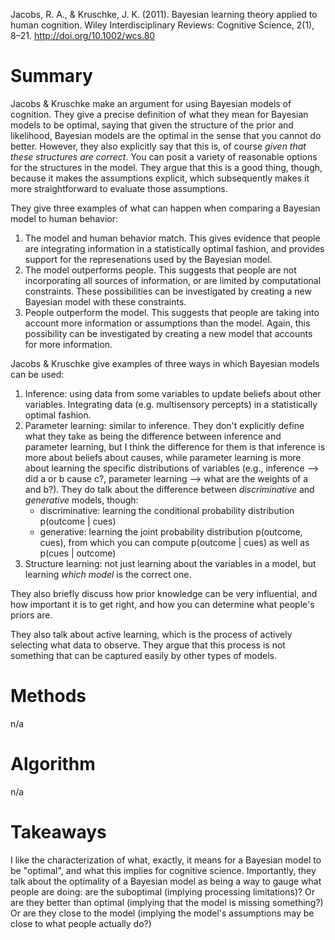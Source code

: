 Jacobs, R. A., & Kruschke, J. K. (2011). Bayesian learning theory applied to human cognition. Wiley Interdisciplinary Reviews: Cognitive Science, 2(1), 8–21. http://doi.org/10.1002/wcs.80

# Summary

Jacobs & Kruschke make an argument for using Bayesian models of cognition. They give a precise definition of what they mean for Bayesian models to be optimal, saying that given the structure of the prior and likelihood, Bayesian models are the optimal in the sense that you cannot do better. However, they also explicitly say that this is, of course *given that these structures are correct*. You can posit a variety of reasonable options for the structures in the model. They argue that this is a good thing, though, because it makes the assumptions explicit, which subsequently makes it more straightforward to evaluate those assumptions.

They give three examples of what can happen when comparing a Bayesian model to human behavior:

1. The model and human behavior match. This gives evidence that people are integrating information in a statistically optimal fashion, and provides support for the represenations used by the Bayesian model.
2. The model outperforms people. This suggests that people are not incorporating all sources of information, or are limited by computational constraints. These possibilities can be investigated by creating a new Bayesian model with these constraints.
3. People outperform the model. This suggests that people are taking into account more information or assumptions than the model. Again, this possibility can be investigated by creating a new model that accounts for more information.

Jacobs & Kruschke give examples of three ways in which Bayesian models can be used:

1. Inference: using data from some variables to update beliefs about other variables. Integrating data (e.g. multisensory percepts) in a statistically optimal fashion.
2. Parameter learning: similar to inference. They don't explicitly define what they take as being the difference between inference and parameter learning, but I think the difference for them is that inference is more about beliefs about causes, while parameter learning is more about learning the specific distributions of variables (e.g., inference --> did a or b cause c?, parameter learning --> what are the weights of a and b?). They do talk about the difference between *discriminative* and *generative* models, though:
    * discriminative: learning the conditional probability distribution p(outcome | cues)
    * generative: learning the joint probability distribution p(outcome, cues), from which you can compute p(outcome | cues) as well as p(cues | outcome)
3. Structure learning: not just learning about the variables in a model, but learning *which model* is the correct one.

They also briefly discuss how prior knowledge can be very influential, and how important it is to get right, and how you can determine what people's priors are.

They also talk about active learning, which is the process of actively selecting what data to observe. They argue that this process is not something that can be captured easily by other types of models.

# Methods

n/a

# Algorithm

n/a

# Takeaways

I like the characterization of what, exactly, it means for a Bayesian model to be "optimal", and what this implies for cognitive science. Importantly, they talk about the optimality of a Bayesian model as being a way to gauge what people are doing: are the suboptimal (implying processing limitations)? Or are they better than optimal (implying that the model is missing something?) Or are they close to the model (implying the model's assumptions may be close to what people actually do?)
